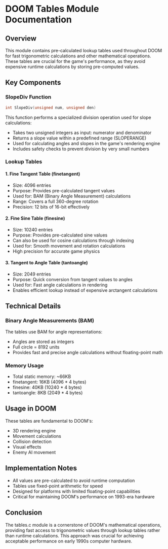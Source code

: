 # DOOM Tables Module Documentation

## Overview
This module contains pre-calculated lookup tables used throughout DOOM for fast trigonometric calculations and other mathematical operations. These tables are crucial for the game's performance, as they avoid expensive runtime calculations by storing pre-computed values.

## Key Components

### SlopeDiv Function
```c
int SlopeDiv(unsigned num, unsigned den)
```
This function performs a specialized division operation used for slope calculations:
- Takes two unsigned integers as input: numerator and denominator
- Returns a slope value within a predefined range (SLOPERANGE)
- Used for calculating angles and slopes in the game's rendering engine
- Includes safety checks to prevent division by very small numbers

### Lookup Tables

#### 1. Fine Tangent Table (finetangent)
- Size: 4096 entries
- Purpose: Provides pre-calculated tangent values
- Used for: BAM (Binary Angle Measurement) calculations
- Range: Covers a full 360-degree rotation
- Precision: 12 bits of 16-bit effectively

#### 2. Fine Sine Table (finesine)
- Size: 10240 entries
- Purpose: Provides pre-calculated sine values
- Can also be used for cosine calculations through indexing
- Used for: Smooth movement and rotation calculations
- High precision for accurate game physics

#### 3. Tangent to Angle Table (tantoangle)
- Size: 2049 entries
- Purpose: Quick conversion from tangent values to angles
- Used for: Fast angle calculations in rendering
- Enables efficient lookup instead of expensive arctangent calculations

## Technical Details

### Binary Angle Measurements (BAM)
The tables use BAM for angle representations:
- Angles are stored as integers
- Full circle = 8192 units
- Provides fast and precise angle calculations without floating-point math

### Memory Usage
- Total static memory: ~66KB
- finetangent: 16KB (4096 * 4 bytes)
- finesine: 40KB (10240 * 4 bytes)
- tantoangle: 8KB (2049 * 4 bytes)

## Usage in DOOM
These tables are fundamental to DOOM's:
- 3D rendering engine
- Movement calculations
- Collision detection
- Visual effects
- Enemy AI movement

## Implementation Notes
- All values are pre-calculated to avoid runtime computation
- Tables use fixed-point arithmetic for speed
- Designed for platforms with limited floating-point capabilities
- Critical for maintaining DOOM's performance on 1993-era hardware

## Conclusion
The tables.c module is a cornerstone of DOOM's mathematical operations, providing fast access to trigonometric values through lookup tables rather than runtime calculations. This approach was crucial for achieving acceptable performance on early 1990s computer hardware.
